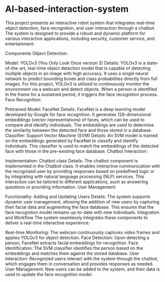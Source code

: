 # AI-based-interaction-system
This project presents an interactive robot system that integrates real-time object detection, face recognition, and user interaction through a chatbot. The system is designed to provide a robust and dynamic platform for various interactive applications, including security, customer service, and entertainment.

Components
Object Detection:

Model: YOLOv3 (You Only Look Once version 3)
Details: YOLOv3 is a state-of-the-art, real-time object detection model that is capable of detecting multiple objects in an image with high accuracy. It uses a single neural network to predict bounding boxes and class probabilities directly from full images. For this project, YOLOv3 is utilized to continuously monitor the environment via a webcam and detect objects. When a person is identified in the frame for a sustained period, it triggers the face recognition process.
Face Recognition:

Pretrained Model: FaceNet
Details: FaceNet is a deep learning model developed by Google for face recognition. It generates 128-dimensional embeddings (vector representations) of faces, which can be used to compare and identify individuals. The embeddings are used to determine the similarity between the detected face and those stored in a database.
Classifier: Support Vector Machine (SVM)
Details: An SVM model is trained on the embeddings generated by FaceNet to classify and identify individuals. This classifier is used to match the embeddings of the detected face with those in the pre-existing face database.
Chatbot Interaction:

Implementation: Chatbot class
Details: The chatbot component is implemented in the Chatbot class. It enables interactive communication with the recognized user by providing responses based on predefined logic or by integrating with natural language processing (NLP) services. This interaction can be tailored to different applications, such as answering questions or providing information.
User Management:

Functionality: Adding and Updating Users
Details: The system supports dynamic user management, allowing the addition of new users by capturing their facial data and augmenting the face database. This ensures that the face recognition model remains up-to-date with new individuals.
Integration and Workflow
The system seamlessly integrates these components to deliver a real-time interactive experience:

Real-time Monitoring: The webcam continuously captures video frames and applies YOLOv3 for object detection.
Face Detection: Upon detecting a person, FaceNet extracts facial embeddings for recognition.
Face Identification: The SVM classifier identifies the person based on the embeddings and matches them against the stored database.
User Interaction: Recognized users interact with the system through the chatbot, which engages them in conversation and provides responses as needed.
User Management: New users can be added to the system, and their data is used to update the face recognition model.
